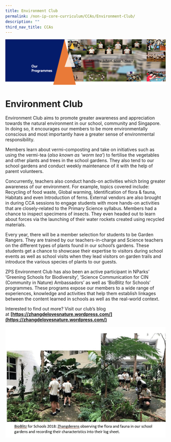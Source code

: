 ```yaml
---
title: Environment Club
permalink: /non-ip-core-curriculum/CCAs/Environment-Club/
description: ""
third_nav_title: CCAs
---
```

![](/images/OurProgrammes1.png)

Environment Club
================

Environment Club aims to promote greater awareness and appreciation towards the natural environment in our school, community and Singapore. In doing so, it encourages our members to be more environmentally conscious and most importantly have a greater sense of environmental responsibility.

Members learn about vermi-composting and take on initiatives such as using the vermi-tea (_also known as ‘worm tea’_) to fertilise the vegetables and other plants and trees in the school gardens. They also tend to our school gardens and conduct weekly maintenance of it with the help of parent volunteers.

Concurrently, teachers also conduct hands-on activities which bring greater awareness of our environment. For example, topics covered include: Recycling of food waste, Global warming, Identification of flora & fauna, Habitats and even Introduction of ferns. External vendors are also brought in during CCA sessions to engage students with more hands-on activities that are closely-related to the Primary Science syllabus. Members had a chance to inspect specimens of insects. They even headed out to learn about forces via the launching of their water rockets created using recycled materials.

Every year, there will be a member selection for students to be Garden Rangers. They are trained by our teachers-in-charge and Science teachers on the different types of plants found in our school’s gardens. These students get a chance to showcase their expertise to visitors during school events as well as school visits when they lead visitors on garden trails and introduce the various species of plants to our guests. 

ZPS Environment Club has also been an active participant in NParks’ ‘Greening Schools for Biodiversity’, ‘Science Communication for CIN (Community in Nature) Ambassadors’ as well as ‘BioBlitz for Schools’ programmes. These programs expose our members to a wide range of experiences, knowledge and activities that help them establish linkages between the content learned in schools as well as the real-world context.

Interested to find out more? Visit our club’s blog at <b>[https://zhangdelovesnature.wordpress.com/](https://zhangdelovesnature.wordpress.com/)</b>


![](/images/Environment%20Club.gif)